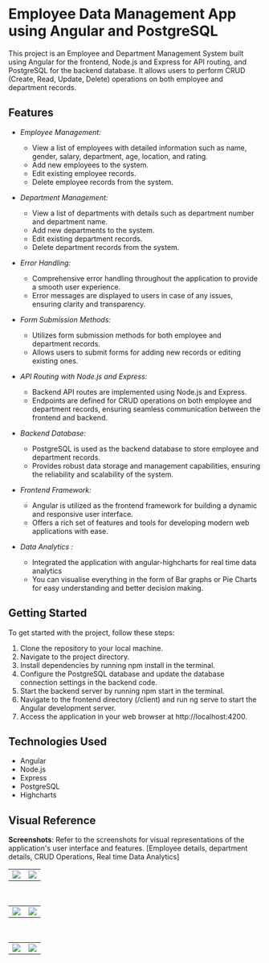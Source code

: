 # Employee Data Management App using Angular and PostgreSQL

This project is an Employee and Department Management System built using Angular for the frontend, Node.js and Express for API routing, and PostgreSQL for the backend database. It allows users to perform CRUD (Create, Read, Update, Delete) operations on both employee and department records.

## Features

- *Employee Management:*
  - View a list of employees with detailed information such as name, gender, salary, department, age, location, and rating.
  - Add new employees to the system.
  - Edit existing employee records.
  - Delete employee records from the system.

- *Department Management:*
  - View a list of departments with details such as department number and department name.
  - Add new departments to the system.
  - Edit existing department records.
  - Delete department records from the system.

- *Error Handling:*
  - Comprehensive error handling throughout the application to provide a smooth user experience.
  - Error messages are displayed to users in case of any issues, ensuring clarity and transparency.

- *Form Submission Methods:*
  - Utilizes form submission methods for both employee and department records.
  - Allows users to submit forms for adding new records or editing existing ones.

- *API Routing with Node.js and Express:*
  - Backend API routes are implemented using Node.js and Express.
  - Endpoints are defined for CRUD operations on both employee and department records, ensuring seamless communication between the frontend and backend.

- *Backend Database:*
  - PostgreSQL is used as the backend database to store employee and department records.
  - Provides robust data storage and management capabilities, ensuring the reliability and scalability of the system.

- *Frontend Framework:*
  - Angular is utilized as the frontend framework for building a dynamic and responsive user interface.
  - Offers a rich set of features and tools for developing modern web applications with ease.
  
- *Data Analytics :*
  - Integrated the application with angular-highcharts for real time data analytics
  - You can visualise everything in the form of Bar graphs or Pie Charts for easy understanding and better decision making.


## Getting Started

To get started with the project, follow these steps:

1. Clone the repository to your local machine.
2. Navigate to the project directory.
3. Install dependencies by running npm install in the terminal.
4. Configure the PostgreSQL database and update the database connection settings in the backend code.
5. Start the backend server by running npm start in the terminal.
6. Navigate to the frontend directory (/client) and run ng serve to start the Angular development server.
7. Access the application in your web browser at http://localhost:4200.

## Technologies Used

- Angular
- Node.js
- Express
- PostgreSQL
- Highcharts

## Visual Reference
**Screenshots**: Refer to the screenshots for visual representations of the application's user interface and features. 
[Employee details, department details, CRUD Operations, Real time Data Analytics]
  
<table>

  <tr>
    <td valign="top"><img src="![emplist](https://github.com/ganesh-vallabhareddy/Employee-Data-Management-App-using-Angular-and-PostgreSQL/assets/110174850/1f1aacb4-8d61-41f0-9b0c-9bcf9694e9c7)"></td>
    <td valign="top"><img src="![add_emp](https://github.com/ganesh-vallabhareddy/Employee-Data-Management-App-using-Angular-and-PostgreSQL/assets/110174850/5ba33cf4-4532-4ce8-bee3-e3e1890cb6f3)"></td>
    </td>
  </tr>
 </table>
<table>
&nbsp;
  <tr>
    <td valign="top"><img src="![edit_emp](https://github.com/ganesh-vallabhareddy/Employee-Data-Management-App-using-Angular-and-PostgreSQL/assets/110174850/bcb5ce83-7193-4a95-aa77-ee7350d39716)"></td>
    <td valign="top"><img src="![dept](https://github.com/ganesh-vallabhareddy/Employee-Data-Management-App-using-Angular-and-PostgreSQL/assets/110174850/409ce83b-7863-4949-ad32-98bda1a5d57c)"></td>
    </td>
  </tr>
 </table>
 
<table>
&nbsp;
  <tr>
    <td valign="top"><img src="![highcharts](https://github.com/ganesh-vallabhareddy/Employee-Data-Management-App-using-Angular-and-PostgreSQL/assets/110174850/d5f01bcf-784b-48ed-9f79-4e8ba974484e)"></td>
    <td valign="top"><img src="![highcharts 2](https://github.com/ganesh-vallabhareddy/Employee-Data-Management-App-using-Angular-and-PostgreSQL/assets/110174850/e36fc54b-8db6-4bf2-9735-4934c58d61d1)"></td>
    </td>
  </tr>
 </table>

